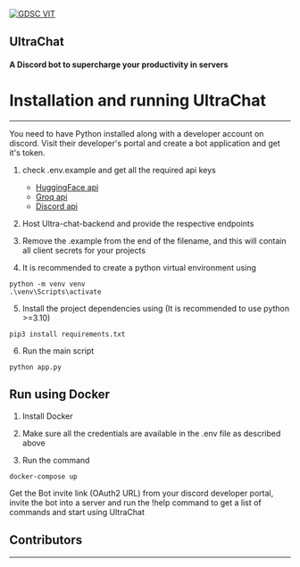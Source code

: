 [![GDSC VIT](https://user-images.githubusercontent.com/56252312/159312411-58410727-3933-4224-b43e-4e9b627838a3.png#gh-light-mode-only)](https://dscvit.com/)

## UltraChat


#### A Discord bot to supercharge your productivity in servers



# Installation and running UltraChat
---
You need to have Python installed along with a developer account on discord. Visit their developer's portal and create a bot application and get it's token.

1. check .env.example and get all the required api keys 
	- [HuggingFace api](https://huggingface.co/settings/tokens)
	- [Groq api](https://console.groq.com/keys)
	- [Discord api](https://discord.com/developers/applications)

2. Host Ultra-chat-backend and provide the respective endpoints

3. Remove the .example from the end of the filename, and this will contain all client secrets for your projects
 
4. It is recommended to create a python virtual environment using 
 ```shell
 python -m venv venv
 .\venv\Scripts\activate
 
```

5. Install the project dependencies using (It is recommended to use python >=3.10)
```shell
pip3 install requirements.txt

```
6. Run the main script
```shell
python app.py
```
## Run using Docker

1. Install Docker

2. Make sure all the credentials are available in the .env file as described above

3. Run the command
```shell
docker-compose up
```

Get the Bot invite link (OAuth2 URL) from your discord developer portal, invite the bot into a server and run the !help command to get a list of commands and start using UltraChat


## Contributors
---
